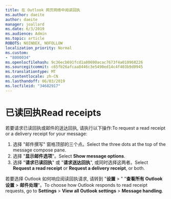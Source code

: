 ```yaml
---
title: 在 Outlook 网页网络中阅读回执
ms.author: daeite
author: daeite
manager: joallard
ms.date: 6/3/2019
ms.audience: Admin
ms.topic: article
ROBOTS: NOINDEX, NOFOLLOW
localization_priority: Normal
ms.custom:
- "8000034"
ms.openlocfilehash: 9c36ecb691fcd1a80690acac7673f4a010968226
ms.sourcegitcommit: c65fb26afcaa8446c3e5490ed14c4f403b9d0945
ms.translationtype: MT
ms.contentlocale: zh-CN
ms.lasthandoff: 06/03/2019
ms.locfileid: "34682917"
---
```

# <a name="read-receipts"></a><span data-ttu-id="2261e-102">已读回执</span><span class="sxs-lookup"><span data-stu-id="2261e-102">Read receipts</span></span>

<span data-ttu-id="2261e-103">若要请求已读回执或邮件的送达回执, 请执行以下操作:</span><span class="sxs-lookup"><span data-stu-id="2261e-103">To request a read receipt or a delivery receipt for your message:</span></span> 

1. <span data-ttu-id="2261e-104">选择 "邮件撰写" 窗格顶部的三个点。</span><span class="sxs-lookup"><span data-stu-id="2261e-104">Select the three dots at the top of the message compose pane.</span></span>
1. <span data-ttu-id="2261e-105">选择 "**显示邮件选项**"。</span><span class="sxs-lookup"><span data-stu-id="2261e-105">Select **Show message options**.</span></span>
1. <span data-ttu-id="2261e-106">选择 "**请求已读回执**" 或 "**请求送达回执**", 或同时选择这两者。</span><span class="sxs-lookup"><span data-stu-id="2261e-106">Select **Request a read receipt** or **Request a delivery receipt**, or both.</span></span>

<span data-ttu-id="2261e-107">若要选择 Outlook 如何响应阅读回执请求, 请转到 "**设置** > " "**查看所有 Outlook 设置** > **邮件处理**"。</span><span class="sxs-lookup"><span data-stu-id="2261e-107">To choose how Outlook responds to read receipt requests, go to **Settings** > **View all Outlook settings** > **Message handling**.</span></span>
